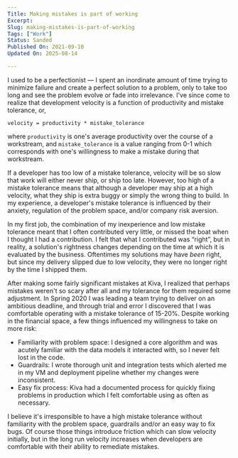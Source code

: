 ```yaml
---
Title: Making mistakes is part of working
Excerpt: 
Slug: making-mistakes-is-part-of-working
Tags: ["Work"]
Status: Sanded
Published On: 2021-09-10
Updated On: 2025-08-14

---
```


I used to be a perfectionist — I spent an inordinate amount of time trying to minimize failure and create a perfect solution to a problem, only to take too long and see the problem evolve or fade into irrelevance. I've since come to realize that development velocity is a function of productivity and mistake tolerance, or,


`velocity = productivity * mistake_tolerance`


where `productivity` is one's average productivity over the course of a workstream, and `mistake_tolerance` is a value ranging from 0-1 which corresponds with one's willingness to make a mistake during that workstream.


If a developer has too low of a mistake tolerance, velocity will be so slow that work will either never ship, or ship too late. However, too high of a mistake tolerance means that although a developer may ship at a high velocity, what they ship is extra buggy or simply the wrong thing to build. In my experience, a developer's mistake tolerance is influenced by their anxiety, regulation of the problem space, and/or company risk aversion.


In my first job, the combination of my inexperience and low mistake tolerance meant that I often contributed very little, or missed the boat when I thought I had a contribution. I felt that what I contributed was “right”, but in reality, a solution's rightness changes depending on the time at which it is evaluated by the business. Oftentimes my solutions may have _been_ right, but since my delivery slipped due to low velocity, they were no longer right by the time I shipped them.


After making some fairly significant mistakes at Kiva, I realized that perhaps mistakes weren't so scary after all and my tolerance for them required some adjustment. In Spring 2020 I was leading a team trying to deliver on an ambitious deadline, and through trial and error I discovered that I was comfortable operating with a mistake tolerance of 15-20%. Despite working in the financial space, a few things influenced my willingness to take on more risk:

- Familiarity with problem space: I designed a core algorithm and was acutely familiar with the data models it interacted with, so I never felt lost in the code.
- Guardrails: I wrote thorough unit and integration tests which alerted me in my VM and deployment pipeline whether my changes were inconsistent.
- Easy fix process: Kiva had a documented process for quickly fixing problems in production which I felt comfortable using as often as necessary.

I believe it's irresponsible to have a high mistake tolerance without familiarity with the problem space, guardrails and/or an easy way to fix bugs. Of course those things introduce friction which can slow velocity initially, but in the long run velocity increases when developers are comfortable with their ability to remediate mistakes.

